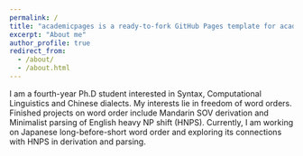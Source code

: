 ```yaml
---
permalink: /
title: "academicpages is a ready-to-fork GitHub Pages template for academic personal websites"
excerpt: "About me"
author_profile: true
redirect_from: 
  - /about/
  - /about.html
---
```


I am a fourth-year Ph.D student interested in Syntax, Computational Linguistics and Chinese dialects. My interests lie in freedom of word orders. Finished projects on word order include Mandarin SOV derivation and Minimalist parsing of English heavy NP shift (HNPS). Currently, I am working on Japanese long-before-short word order and exploring its connections with HNPS in derivation and parsing. 
